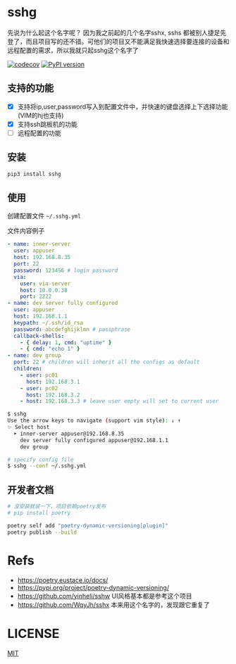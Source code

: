 # sshg
先说为什么起这个名字呢？
因为我之前起的几个名字sshx, sshs 都被别人捷足先登了，而且项目写的还不错。可他们的项目又不能满足我快速选择要连接的设备和远程配置的需求，所以我就只起sshg这个名字了

[![codecov](https://codecov.io/gh/codeskyblue/sshg/branch/master/graph/badge.svg?token=RUS38DVMCR)](https://codecov.io/gh/codeskyblue/sshg)
[![PyPI version](https://badge.fury.io/py/sshg.svg)](https://badge.fury.io/py/sshg)

## 支持的功能
- [x] 支持将ip,user,password写入到配置文件中，并快速的键盘选择上下选择功能(VIM的hj也支持)
- [x] 支持ssh跳板机的功能
- [ ] 远程配置的功能

## 安装
```bash
pip3 install sshg
```

## 使用
创建配置文件 `~/.sshg.yml`

文件内容例子

```yaml
- name: inner-server
  user: appuser
  host: 192.168.8.35
  port: 22
  password: 123456 # login password
  via:
    user: via-server
    host: 10.0.0.38
    port: 2222
- name: dev server fully configured
  user: appuser
  host: 192.168.1.1
  keypath: ~/.ssh/id_rsa
  password: abcdefghijklmn # passphrase
  callback-shells:
    - { delay: 1, cmd: "uptime" }
    - { cmd: "echo 1" }
- name: dev group
  port: 22 # children will inherit all the configs as default
  children:
    - user: pc01
      host: 192.168.3.1
    - user: pc02
      host: 192.168.3.2
    - host: 192.168.3.3 # leave user empty will set to current user
```

```bash
$ sshg
Use the arrow keys to navigate (support vim style): ↓ ↑ 
✨ Select host
  ➤ inner-server appuser@192.168.8.35
    dev server fully configured appuser@192.168.1.1
    dev group

# specify config file
$ sshg --conf ~/.sshg.yml
```


## 开发者文档

```bash
# 没安装就装一下，项目依赖poetry发布
# pip install poetry

poetry self add "poetry-dynamic-versioning[plugin]"
poetry publish --build
```

# Refs
- https://poetry.eustace.io/docs/
- https://pypi.org/project/poetry-dynamic-versioning/
- https://github.com/yinheli/sshw UI风格基本都是参考这个项目
- https://github.com/WqyJh/sshx 本来用这个名字的，发现跟它重复了

# LICENSE
[MIT](LICENSE)